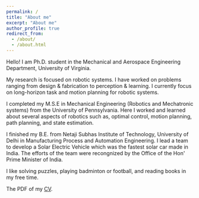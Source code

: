 ```yaml
---
permalink: /
title: "About me"
excerpt: "About me"
author_profile: true
redirect_from: 
  - /about/
  - /about.html
---
```

Hello!
I am Ph.D. student in the Mechanical and Aerospace Engineering Department, University of Virginia.

My research is focused on robotic systems. I have worked on problems ranging from design & fabrication to perception & learning. I currently focus on long-horizon task and motion planning for robotic systems. 

I completed my M.S.E in Mechanical Engineering (Robotics and Mechatronic systems) from the University of Pennsylvania. Here I worked and learned about several aspects of robotics such as, optimal control, motion planning, path planning, and state estimation. 

I finished my B.E. from Netaji Subhas Institute of Technology, University of Delhi in Manufacturing Process and Automation Engineering. I lead a team to develop a Solar Electric Vehicle which was the fastest solar car made in India. The efforts of the team were recongnized by the Office of the Hon' Prime Minister of India. 

I like solving puzzles, playing badminton or football, and reading books in my free time.

The PDF of my [CV](https://drive.google.com/file/d/11CQVBYWAAf_T2bvPbX1DYQV94vMeT-10/view?usp=sharing).
